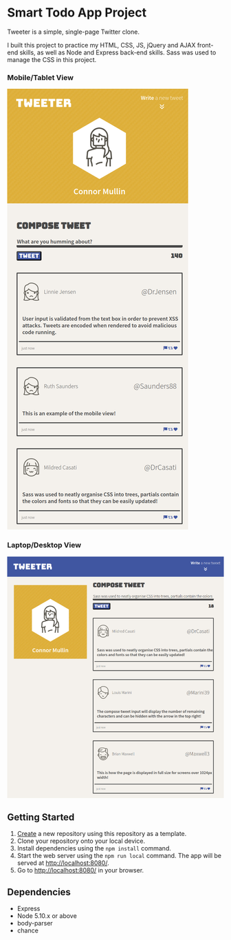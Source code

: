 # Smart Todo App Project

Tweeter is a simple, single-page Twitter clone.

I built this project to practice my HTML, CSS, JS, jQuery and AJAX front-end skills, as well as Node and Express back-end skills. Sass was used to manage the CSS in this project.

### Mobile/Tablet View
!["Screenshot of Mobile/Tablet Layout"](https://github.com/CJM1994/tweeter/blob/master/docs/mobile-view.png)
### Laptop/Desktop View
!["Screenshot of Desktop/Laptop Layout"](https://github.com/CJM1994/tweeter/blob/master/docs/screen-view.png)

## Getting Started

1. [Create](https://docs.github.com/en/repositories/creating-and-managing-repositories/creating-a-repository-from-a-template) a new repository using this repository as a template.
2. Clone your repository onto your local device.
3. Install dependencies using the `npm install` command.
3. Start the web server using the `npm run local` command. The app will be served at <http://localhost:8080/>.
4. Go to <http://localhost:8080/> in your browser.

## Dependencies

- Express
- Node 5.10.x or above
- body-parser
- chance
